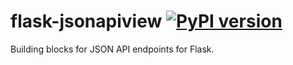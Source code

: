 # flask-jsonapiview [![PyPI version](https://badge.fury.io/py/Flask-JSONAPIView.svg)](http://badge.fury.io/py/Flask-JSONAPIView)
Building blocks for JSON API endpoints for Flask.
